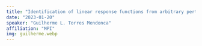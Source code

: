 ```yaml
---
title: "Identification of linear response functions from arbitrary perturbation experiments in the presence of noise"
date: "2023-01-20"
speaker: "Guilherme L. Torres Mendonca"
affiliation: "MPI"
img: guilherme.webp
---
```

